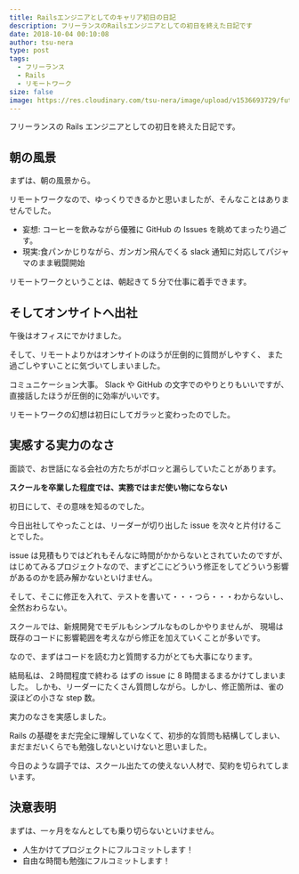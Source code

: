 ```yaml
---
title: Railsエンジニアとしてのキャリア初日の日記
description: フリーランスのRailsエンジニアとしての初日を終えた日記です
date: 2018-10-04 00:10:08
author: tsu-nera
type: post
tags:
  - フリーランス
  - Rails
  - リモートワーク
size: false
image: https://res.cloudinary.com/tsu-nera/image/upload/v1536693729/futurismo/thumbnails/diary.jpg
---
```


フリーランスの Rails エンジニアとしての初日を終えた日記です。

## 朝の風景

まずは、朝の風景から。

リモートワークなので、ゆっくりできるかと思いましたが、そんなことはありませんでした。

- 妄想: コーヒーを飲みながら優雅に GitHub の Issues を眺めてまったり過ごす。
- 現実:食パンかじりながら、ガンガン飛んでくる slack 通知に対応してパジャマのまま戦闘開始

リモートワークということは、朝起きて 5 分で仕事に着手できます。

## そしてオンサイトへ出社

午後はオフィスにでかけました。

そして、リモートよりかはオンサイトのほうが圧倒的に質問がしやすく、
また過ごしやすいことに気づいてしまいました。

コミュニケーション大事。
Slack や GitHub の文字でのやりとりもいいですが、直接話したほうが圧倒的に効率がいいです。

リモートワークの幻想は初日にしてガラッと変わったのでした。

## 実感する実力のなさ

面談で、お世話になる会社の方たちがポロッと漏らしていたことがあります。

**スクールを卒業した程度では、実務ではまだ使い物にならない**

初日にして、その意味を知るのでした。

今日出社してやったことは、リーダーが切り出した issue を次々と片付けることでした。

issue は見積もりではどれもそんなに時間がかからないとされていたのですが、
はじめてみるプロジェクトなので、まずどこにどういう修正をしてどういう影響があるのかを読み解かないといけません。

そして、そこに修正を入れて、テストを書いて・・・つら・・・わからないし、全然おわらない。

スクールでは、新規開発でモデルもシンプルなものしかやりませんが、
現場は既存のコードに影響範囲を考えながら修正を加えていくことが多いです。

なので、まずはコードを読む力と質問する力がとても大事になります。

結局私は、２時間程度で終わる はずの issue に 8 時間まるまるかけてしまいました。
しかも、リーダーにたくさん質問しながら。しかし、修正箇所は、雀の涙ほどの小さな step 数。

実力のなさを実感しました。

Rails の基礎をまだ完全に理解していなくて、初歩的な質問も結構してしまい、
まだまだいくらでも勉強しないといけないと思いました。

今日のような調子では、スクール出たての使えない人材で、契約を切られてしまいます。

## 決意表明

まずは、一ヶ月をなんとしても乗り切らないといけません。

- 人生かけてプロジェクトにフルコミットします！
- 自由な時間も勉強にフルコミットします！
